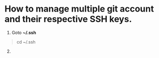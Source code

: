 # How to manage multiple git account and their respective SSH keys.

1. Goto **~/.ssh**

> cd ~/.ssh

2. 